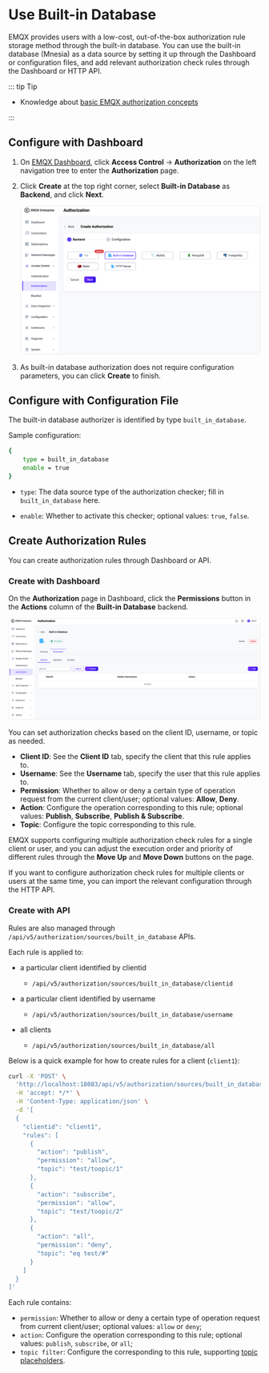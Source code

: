 # Use Built-in Database

EMQX provides users with a low-cost, out-of-the-box authorization rule storage method through the built-in database. You can use the built-in database (Mnesia) as a data source by setting it up through the Dashboard or configuration files, and add relevant authorization check rules through the Dashboard or HTTP API.

::: tip Tip

- Knowledge about [basic EMQX authorization concepts](./authz.md)

:::

## Configure with Dashboard

1. On [EMQX Dashboard](http://127.0.0.1:18083/#/authentication), click **Access Control** -> **Authorization** on the left navigation tree to enter the **Authorization** page. 

2. Click **Create** at the top right corner, select **Built-in Database** as **Backend**, and click **Next**. 

   ![authz-mnesia_ee](./assets/authz-mnesia_ee.png)

3. As built-in database authorization does not require configuration parameters, you can click **Create** to finish.

## Configure with Configuration File

The built-in database authorizer is identified by type `built_in_database`.

Sample configuration:

```bash
{
    type = built_in_database
    enable = true
}
```

-  `type`: The data source type of the authorization checker; fill in `built_in_database` here.

- `enable`: Whether to activate this checker; optional values: `true`, `false`.

<!--For detailed parameter list, see [authz-mnesia](../../configuration/configuration-manual.md#authz-mnesia).-->

## Create Authorization Rules

You can create authorization rules through Dashboard or API.

### Create with Dashboard

On the **Authorization** page in Dashboard, click the **Permissions** button in the **Actions** column of the **Built-in Database** backend.

![authz-config-built-in-rules_ee](./assets/authz-config-built-in-rules_ee.png)

You can set authorization checks based on the client ID, username, or topic as needed.

- **Client ID**: See the **Client ID** tab, specify the client that this rule applies to.
- **Username**: See the **Username** tab, specify the user that this rule applies to.
- **Permission**: Whether to allow or deny a certain type of operation request from the current client/user; optional values: **Allow**, **Deny**.
- **Action**: Configure the operation corresponding to this rule; optional values: **Publish**, **Subscribe**, **Publish & Subscribe**.
- **Topic**: Configure the topic corresponding to this rule.

EMQX supports configuring multiple authorization check rules for a single client or user, and you can adjust the execution order and priority of different rules through the **Move Up** and **Move Down** buttons on the page.

If you want to configure authorization check rules for multiple clients or users at the same time, you can import <!--how to understand "传入规则“？--> the relevant configuration through the HTTP API.

### Create with API

Rules are also managed through `/api/v5/authorization/sources/built_in_database` APIs.

Each rule is applied to:
* a particular client identified by clientid
  *  `/api/v5/authorization/sources/built_in_database/clientid`
* a particular client identified by username
  * `/api/v5/authorization/sources/built_in_database/username` 

* all clients
  *  `/api/v5/authorization/sources/built_in_database/all` 


Below is a quick example for how to create rules for a client (`client1`):

```bash
curl -X 'POST' \
  'http://localhost:18083/api/v5/authorization/sources/built_in_database/clientid' \
  -H 'accept: */*' \
  -H 'Content-Type: application/json' \
  -d '[
  {
    "clientid": "client1",
    "rules": [
      {
        "action": "publish",
        "permission": "allow",
        "topic": "test/toopic/1"
      },
      {
        "action": "subscribe",
        "permission": "allow",
        "topic": "test/toopic/2"
      },
      {
        "action": "all",
        "permission": "deny",
        "topic": "eq test/#"
      }
    ]
  }
]'
```

Each rule contains:
* `permission`: Whether to allow or deny a certain type of operation request from current client/user; optional values: `allow` or `deny`;
* `action`: Configure the operation corresponding to this rule; optional values: `publish`, `subscribe`, or `all`;
* `topic filter`: Configure the corresponding to this rule, supporting [topic placeholders](./authz.md#topic-placeholders).

